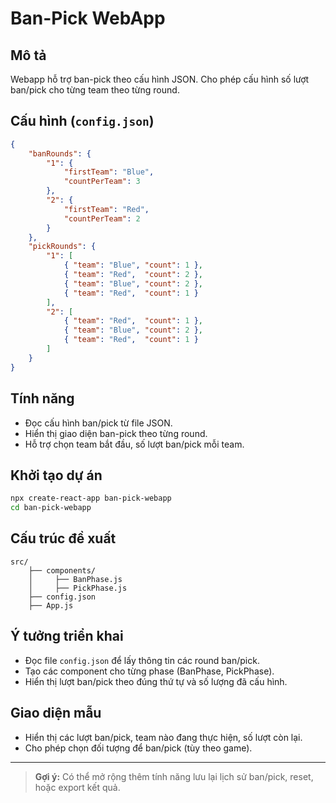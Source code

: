 # Ban-Pick WebApp

## Mô tả

Webapp hỗ trợ ban-pick theo cấu hình JSON. Cho phép cấu hình số lượt ban/pick cho từng team theo từng round.

## Cấu hình (`config.json`)

```json
{
    "banRounds": {
        "1": {
            "firstTeam": "Blue",
            "countPerTeam": 3
        },
        "2": {
            "firstTeam": "Red",
            "countPerTeam": 2
        }
    },
    "pickRounds": {
        "1": [
            { "team": "Blue", "count": 1 },
            { "team": "Red",  "count": 2 },
            { "team": "Blue", "count": 2 },
            { "team": "Red",  "count": 1 }
        ],
        "2": [
            { "team": "Red",  "count": 1 },
            { "team": "Blue", "count": 2 },
            { "team": "Red",  "count": 1 }
        ]
    }
}
```

## Tính năng

- Đọc cấu hình ban/pick từ file JSON.
- Hiển thị giao diện ban-pick theo từng round.
- Hỗ trợ chọn team bắt đầu, số lượt ban/pick mỗi team.

## Khởi tạo dự án

```bash
npx create-react-app ban-pick-webapp
cd ban-pick-webapp
```

## Cấu trúc đề xuất

```
src/
    ├── components/
    │     ├── BanPhase.js
    │     ├── PickPhase.js
    ├── config.json
    ├── App.js
```

## Ý tưởng triển khai

- Đọc file `config.json` để lấy thông tin các round ban/pick.
- Tạo các component cho từng phase (BanPhase, PickPhase).
- Hiển thị lượt ban/pick theo đúng thứ tự và số lượng đã cấu hình.

## Giao diện mẫu

- Hiển thị các lượt ban/pick, team nào đang thực hiện, số lượt còn lại.
- Cho phép chọn đối tượng để ban/pick (tùy theo game).

---

> **Gợi ý:** Có thể mở rộng thêm tính năng lưu lại lịch sử ban/pick, reset, hoặc export kết quả.
